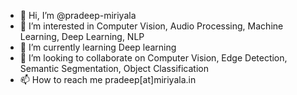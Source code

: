 - 👋 Hi, I’m @pradeep-miriyala
- 👀 I’m interested in Computer Vision, Audio Processing, Machine Learning, Deep Learning, NLP
- 🌱 I’m currently learning Deep learning
- 💞️ I’m looking to collaborate on Computer Vision, Edge Detection, Semantic Segmentation, Object Classification
- 📫 How to reach me pradeep[at]miriyala.in

<!---
pradeep-miriyala/pradeep-miriyala is a ✨ special ✨ repository because its `README.md` (this file) appears on your GitHub profile.
You can click the Preview link to take a look at your changes.
--->
